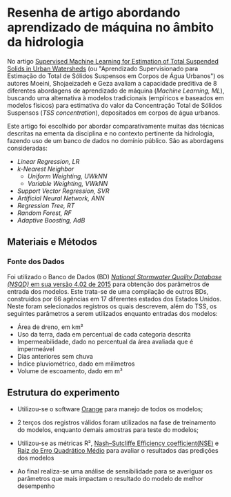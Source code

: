 # Resenha de artigo abordando aprendizado de máquina no âmbito da hidrologia

No artigo
[Supervised Machine Learning for Estimation of Total Suspended Solids in Urban Watersheds](https://www.mdpi.com/2073-4441/13/2/147)
(ou "Aprendizado Supervisionado para Estimação do Total de Sólidos Suspensos em
Corpos de Água Urbanos") os autores Moeini, Shojaeizadeh e Geza avaliam a
capacidade preditiva de 8 diferentes abordagens de aprendizado de máquina
(_Machine Learning, ML_), buscando uma alternativa à modelos tradicionais
(empíricos e baseados em modelos físicos) para estimativa do valor da
Concentração Total de Sólidos Suspensos (_TSS concentration_), depositados em
corpos de água urbanos.

Este artigo foi escolhido por abordar comparativamente muitas das técnicas
descritas na ementa da disciplina e no contexto pertinente da hidrologia,
fazendo uso de um banco de dados no domínio público. São as abordagens
consideradas:

- _Linear Regression, LR_
- _k-Nearest Neighbor_
  - _Uniform Weighting, UWkNN_
  - _Variable Weighting, VWkNN_
- _Support Vector Regression, SVR_
- _Artificial Neural Network, ANN_
- _Regression Tree, RT_
- _Random Forest, RF_
- _Adaptive Boosting, AdB_

## Materiais e Métodos

### Fonte dos Dados

Foi utilizado o Banco de Dados (BD)
[_National Stormwater Quality Database (NSQD)_ em sua versão 4.02 de 2015](https://bmpdatabase.org/national-stormwater-quality-database)
para obtenção dos parâmetros de entrada dos modelos. Este trata-se de uma
compilação de outros BDs, construídos por 66 agências em 17 diferentes estados
dos Estados Unidos. Neste foram selecionados registros os quais descrevem, além
do TSS, os seguintes parâmetros a serem utilizados enquanto entradas dos
modelos:

- Área de dreno, em km²
- Uso da terra, dada em percentual de cada categoria descrita
- Impermeabilidade, dado no percentual da área avaliada que é impermeável
- Dias anteriores sem chuva
- Índice pluviométrico, dado em milímetros
- Volume de escoamento, dado em m³

## Estrutura do experimento

- Utilizou-se o software [Orange](https://orangedatamining.com) para manejo de
  todos os modelos;
- 2 terços dos registros válidos foram utilizados na fase de treinamento do
  modelos, enquanto demais amostras para teste do modelos;
- Utilizou-se as métricas R²,
  [Nash–Sutcliffe Efficiency coefficient(NSE)](https://en.wikipedia.org/wiki/Nash%E2%80%93Sutcliffe_model_efficiency_coefficient)
  e
  [Raiz do Erro Quadrático Médio](https://pt.wikipedia.org/wiki/Erro_quadr%C3%A1tico_m%C3%A9dio)
  para avaliar o resultados das predições dos modelos

- Ao final realiza-se uma análise de sensibilidade para se averiguar os
  parâmetros que mais impactam o resultado do modelo de melhor desempenho

